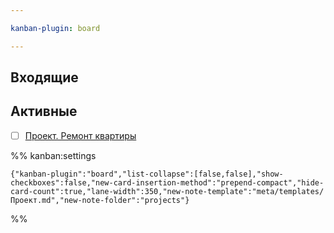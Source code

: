 ```yaml
---

kanban-plugin: board

---
```


## Входящие



## Активные

- [ ] [Проект. Ремонт квартиры](Проект.%20Ремонт%20квартиры.md)




%% kanban:settings
```
{"kanban-plugin":"board","list-collapse":[false,false],"show-checkboxes":false,"new-card-insertion-method":"prepend-compact","hide-card-count":true,"lane-width":350,"new-note-template":"meta/templates/Проект.md","new-note-folder":"projects"}
```
%%